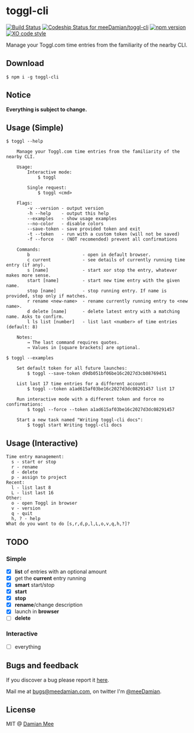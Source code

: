 # toggl-cli
[![Build Status](https://travis-ci.org/meeDamian/toggl-cli.svg?branch=master)](https://travis-ci.org/meeDamian/toggl-cli) [ ![Codeship Status for meeDamian/toggl-cli](https://codeship.com/projects/4651ffa0-ae14-0133-e229-0eeab60c84ba/status?branch=master)](https://codeship.com/projects/132211) [![npm version](https://badge.fury.io/js/toggl-cli.svg)](https://badge.fury.io/js/toggl-cli) [![XO code style](https://img.shields.io/badge/code_style-XO-5ed9c7.svg)](https://github.com/sindresorhus/xo)

Manage your Toggl.com time entries from the familiarity of the nearby CLI.

## Download

```
$ npm i -g toggl-cli
```

## Notice

**Everything is subject to change.**

## Usage (Simple)

```help
$ toggl --help

	Manage your Toggl.com time entries from the familiarity of the nearby CLI.

	Usage:
		Interactive mode:
			$ toggl

		Single request:
			$ toggl <cmd>

	Flags:
		-v --version - output version
		-h --help    - output this help
		--examples   - show usage examples
		--no-color   - disable colors
		--save-token - save provided token and exit
		-t --token   - run with a custom token (will not be saved)
		-f --force   - (NOT recomended) prevent all confirmations

	Commands:
		b                    - open in default browser.
		c current            - see details of currently running time entry (if any).
		s [name]             - start xor stop the entry, whatever makes more sense.
		start [name]         - start new time entry with the given name.
		stop [name]          - stop running entry. If name is provided, stop only if matches.
		r rename <new-name>  - rename currently running entry to <new name>.
		d delete [name]      - delete latest entry with a matching name. Asks to confirm.
		l ls list [number]   - list last <number> of time entries (default: 8)

	Notes:
		→ The last command requires quotes.
		→ Values in [square brackets] are optional.

$ toggl --examples

	Set default token for all future launches:
		$ toggl --save-token d9db051bf06be16c2027d3cb08769451

	List last 17 time entries for a different account:
		$ toggl --token a1ad615af03be16c2027d3dc08291457 list 17

	Run interactive mode with a different token and force no confirmations:
		$ toggl --force --token a1ad615af03be16c2027d3dc08291457

	Start a new task named "Writing toggl-cli docs":
		$ toggl start Writing toggl-cli docs

```

## Usage (Interactive)

```
Time entry management:
  s - start or stop
  r - rename
  d - delete
  p - assign to project
Recent:
  l - list last 8
  L - list last 16
Other:
  o - open Toggl in browser
  v - version
  q - quit
  h, ? - help
What do you want to do [s,r,d,p,l,L,o,v,q,h,?]?

```

## TODO

### Simple
- [x] **list** of entries with an optional amount
- [x] get the **current** entry running
- [x] **smart** start/stop
- [x] **start**
- [x] **stop**
- [x] **rename**/change description
- [x] launch in **browser**
- [ ] **delete**

### Interactive

- [ ] everything


## Bugs and feedback

If you discover a bug please report it [here](https://github.com/meeDamian/toggl-cli/issues/new).

Mail me at bugs@meedamian.com, on twitter I'm [@meeDamian](http://twitter.com/meedamian).


## License

MIT @ [Damian Mee](https://meedamian.com)
